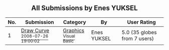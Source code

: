 ﻿<div align="center">

## All Submissions by Enes YUKSEL

</div>

No.  | Submission | Category | By   | User Rating
---- | ---------- | -------- | ---- | -----------
1 | [Draw Curve<br /><sup>2008-07-26 19:00:02</sup>](https://github.com/Planet-Source-Code/enes-yuksel-draw-curve__1-70886) | [Graphics<br /><sup>Visual Basic</sup>](../ByCategory/graphics__1-46.md) | Enes YUKSEL | 5.0 (35 globes from 7 users)
